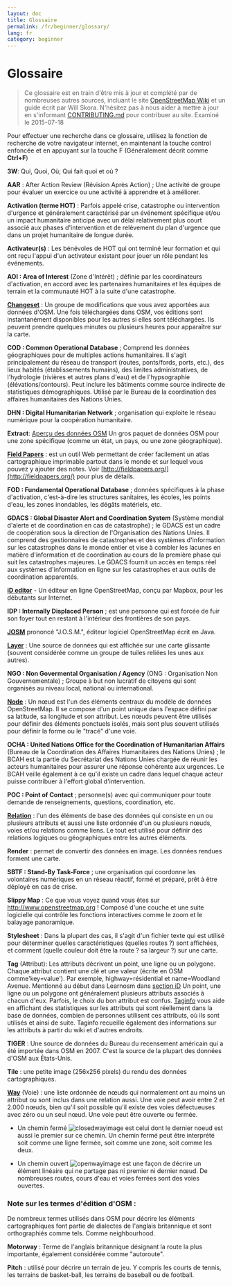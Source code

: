 ```yaml
---
layout: doc
title: Glossaire 
permalink: /fr/beginner/glossary/
lang: fr
category: beginner
---
```


Glossaire 
============

> Ce glossaire est en train d'être mis à jour et complété par de nombreuses autres sources, incluant le site [OpenStreetMap Wiki](http://wiki.openstreetmap.org/wiki/Main_Page) et un guide écrit par Will Skora. N'hésitez pas à nous aider à mettre à jour en s'informant [CONTRIBUTING.md](https://github.com/hotosm/learnosm/blob/gh-pages/CONTRIBUTING.md) pour contribuer au site. 
Examiné le 2015-07-18  

Pour effectuer une recherche dans ce glossaire, utilisez la fonction de recherche de votre navigateur internet, en maintenant la touche control enfoncée et en appuyant sur la touche F (Généralement décrit comme **Ctrl+F**)  

**3W**: Qui, Quoi, Où; Qui fait quoi et où ?  

**AAR** : After Action Review (Révision Après Action) ; Une activité de groupe pour évaluer un exercice ou une activité à apprendre et à améliorer.

**Activation (terme HOT)** : Parfois appelé crise, catastrophe ou intervention d'urgence et généralement caractérisé par un événement spécifique et/ou un impact humanitaire anticipé avec un délai relativement plus court associé aux phases d'intervention et de relèvement du plan d'urgence que dans un projet humanitaire de longue durée.

**Activateur(s)** : Les bénévoles de HOT qui ont terminé leur formation et qui ont reçu l'appui d'un activateur existant pour jouer un rôle pendant les événements. 

**AOI : Area of Interest** (Zone d'Intérêt) ; définie par les coordinateurs d'activation, en accord avec les partenaires humanitaires et les équipes de terrain et la communauté HOT à la suite d'une catastrophe.


**[Changeset](https://wiki.openstreetmap.org/wiki/FR:Groupes_de_modifications)** : Un groupe de modifications que vous avez apportées aux données d'OSM. Une fois téléchargées dans OSM, vos éditions sont instantanément disponibles pour les autres si elles sont téléchargées. Ils peuvent prendre quelques minutes ou plusieurs heures pour apparaître sur la carte.

**COD : Common Operational Database** ; Comprend les données géographiques pour de multiples actions humanitaires. Il s'agit principalement du réseau de transport (routes, ponts/fords, ports, etc.), des lieux habités (établissements humains), des limites administratives, de l'hydrologie (rivières et autres plans d'eau) et de l'hypsographie (élévations/contours). Peut inclure les bâtiments comme source indirecte de statistiques démographiques. Utilisé par le Bureau de la coordination des affaires humanitaires des Nations Unies.

**DHN : Digital Humanitarian Network** ; organisation qui exploite le réseau numérique pour la coopération humanitaire.

**Extract**:  [Aperçu des données OSM](/fr/osm-data/data-overview/) Un gros paquet de données OSM pour une zone spécifique (comme un état, un pays, ou une zone géographique).

**[Field Papers](/fr/mobile-mapping/field-papers/)** : est un outil Web permettant de créer facilement un atlas cartographique imprimable partout dans le monde et sur lequel vous pouvez y ajouter des notes. Voir [http://fieldpapers.org/](http://fieldpapers.org/) pour plus de détails. 

**FOD : Fundamental Operational Database** ; données spécifiques à la phase d'activation, c'est-à-dire les structures sanitaires, les écoles, les points d'eau, les zones inondables, les dégâts matériels, etc.

**GDACS : Global Disaster Alert and Coordination System** (Système mondial d'alerte et de coordination en cas de catastrophe) ; le GDACS est un cadre de coopération sous la direction de l'Organisation des Nations Unies. Il comprend des gestionnaires de catastrophes et des systèmes d'information sur les catastrophes dans le monde entier et vise à combler les lacunes en matière d'information et de coordination au cours de la première phase qui suit les catastrophes majeures. Le GDACS fournit un accès en temps réel aux systèmes d'information en ligne sur les catastrophes et aux outils de coordination apparentés.

**[iD editor](/fr/beginner/id-editor/)** - Un éditeur en ligne OpenStreetMap, conçu par Mapbox, pour les débutants sur Internet. 

**IDP : Internally Displaced Person** ; est une personne qui est forcée de fuir son foyer tout en restant à l'intérieur des frontières de son pays.

**[JOSM](https://josm.openstreetmap.de/wiki/Fr%3AWikiStart)** prononcé "J.O.S.M.", éditeur logiciel OpenStreetMap écrit en Java. 

**[Layer](http://wiki.openstreetmap.org/wiki/Layer)** : Une source de données qui est affichée sur une carte glissante (souvent considérée comme un groupe de tuiles reliées les unes aux autres).

**NGO : Non Govermental Organisation / Agency** (ONG : Organisation Non Gouvernementale) ; Groupe à but non lucratif de citoyens qui sont organisés au niveau local, national ou international.  

**[Node](https://wiki.openstreetmap.org/wiki/FR:Nœud)** : Un nœud est l'un des éléments centraux du modèle de données OpenStreetMap. Il se compose d'un point unique dans l'espace défini par sa latitude, sa longitude et son attribut. Les nœuds peuvent être utilisés pour définir des éléments ponctuels isolés, mais sont plus souvent utilisés pour définir la forme ou le "tracé" d'une voie.

**OCHA : United Nations Office for the Coordination of Humanitarian Affairs** (Bureau de la Coordination des Affaires Humanitaires des Nations Unies) ; le BCAH est la partie du Secrétariat des Nations Unies chargée de réunir les acteurs humanitaires pour assurer une réponse cohérente aux urgences. Le BCAH veille également à ce qu'il existe un cadre dans lequel chaque acteur puisse contribuer à l'effort global d'intervention.

**POC : Point of Contact** ; personne(s) avec qui communiquer pour toute demande de renseignements, questions, coordination, etc.

**[Relation](https://wiki.openstreetmap.org/wiki/FR:Relations)** : l'un des éléments de base des données qui consiste en un ou plusieurs attributs et aussi une liste ordonnée d'un ou plusieurs nœuds, voies et/ou relations comme liens. Le tout est utilisé pour définir des relations logiques ou géographiques entre les autres éléments. 

**Render** : permet de convertir des données en image. Les données rendues forment une carte.

**SBTF : Stand-By Task-Force** ; une organisation qui coordonne les volontaires numériques en un réseau réactif, formé et préparé, prêt à être déployé en cas de crise.

**Slippy Map** : Ce que vous voyez quand vous êtes sur <http://www.openstreetmap.org> ! Composé d'une couche et une suite logicielle qui contrôle les fonctions interactives comme le zoom et le balayage panoramique.

**Stylesheet** : Dans la plupart des cas, il s'agit d'un fichier texte qui est utilisé pour déterminer quelles caractéristiques (quelles routes ?) sont affichées, et comment (quelle couleur doit être la route ? sa largeur ?) sur une carte.

**Tag** (Attribut): Les attributs décrivent un point, une ligne ou un polygone. Chaque attribut contient une clé et une valeur (écrite en OSM comme'key=value'). Par exemple, highway=résidential et name=Woodland Avenue. Mentionné au début dans Learnosm dans [section iD](/fr/beginner/id-editor/#basic-editor/#basic-editing-with-id) Un point, une ligne ou un polygone ont généralement plusieurs attributs associés à chacun d'eux. Parfois, le choix du bon attribut est confus. [Taginfo](https://taginfo.openstreetmap.org/) vous aide en affichant des statistiques sur les attributs qui sont réellement dans la base de données, combien de personnes utilisent ces attributs, où ils sont utilisés et ainsi de suite. Taginfo recueille également des informations sur les attributs à partir du wiki et d'autres endroits.

**TIGER** : Une source de données du Bureau du recensement américain qui a été importée dans OSM en 2007. C'est la source de la plupart des données d'OSM aux États-Unis.

**Tile** : une petite image (256x256 pixels) du rendu des données cartographiques.

**[Way](https://wiki.openstreetmap.org/wiki/FR:Chemin)** (Voie) : une liste ordonnée de nœuds qui normalement ont au moins un attribut ou sont inclus dans une relation aussi. Une voie peut avoir entre 2 et 2.000 nœuds, bien qu'il soit possible qu'il existe des voies défectueuses avec zéro ou un seul nœud. Une voie peut être ouverte ou fermée.  

* Un chemin fermé ![closedwayimage](http://wiki.openstreetmap.org/w/images/thumb/e/ed/Mf_closed_way.svg/20px-Mf_closed_way.svg.png) est celui dont le dernier noeud est aussi le premier sur ce chemin. Un chemin fermé peut être interprété soit comme une ligne fermée, soit comme une zone, soit comme les deux. 

* Un chemin ouvert ![openwayimage](http://wiki.openstreetmap.org/w/images/thumb/2/2a/Mf_way.svg/20px-Mf_way.svg.png) est une façon de décrire un élément linéaire qui ne partage pas ni premier ni dernier nœud. De nombreuses routes, cours d'eau et voies ferrées sont des voies ouvertes.
 
### Note sur les termes d'édition d'OSM :

De nombreux termes utilisés dans OSM pour décrire les éléments cartographiques font partie de dialectes de l'anglais britannique et sont orthographiés comme tels. Comme neighbourhood.

**Motorway** : Terme de l'anglais britannique désignant la route la plus importante, également considérée comme "autoroute".

**Pitch** : utilisé pour décrire un terrain de jeu. Y compris les courts de tennis, les terrains de basket-ball, les terrains de baseball ou de football.
